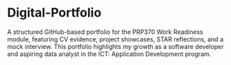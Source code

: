 # Digital-Portfolio
A structured GitHub-based portfolio for the PRP370 Work Readiness module, featuring CV evidence, project showcases, STAR reflections, and a mock interview. This portfolio highlights my growth as a software developer and aspiring data analyst in the ICT: Application Development program.
